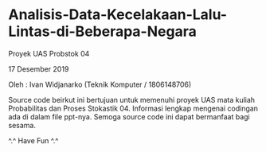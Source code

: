 # Analisis-Data-Kecelakaan-Lalu-Lintas-di-Beberapa-Negara

Proyek UAS Probstok 04

17 Desember 2019

Oleh : Ivan Widjanarko (Teknik Komputer / 1806148706)

Source code beirkut ini bertujuan untuk memenuhi proyek UAS mata kuliah Probabilitas dan Proses Stokastik 04.
Informasi lengkap mengenai codingan ada di dalam file ppt-nya.
Semoga source code ini dapat bermanfaat bagi sesama.

^.^ Have Fun ^.^
